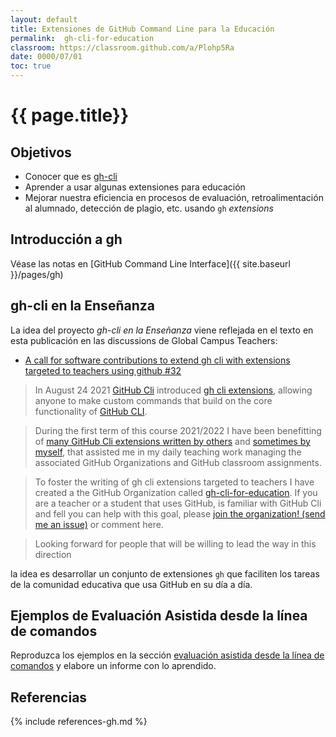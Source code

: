 ```yaml
---
layout: default
title: Extensiones de GitHub Command Line para la Educación
permalink:  gh-cli-for-education
classroom: https://classroom.github.com/a/Plohp5Ra
date: 0000/07/01
toc: true
---
```


# {{ page.title}}

## Objetivos

* Conocer que es [gh-cli]()
* Aprender a usar algunas extensiones para educación
* Mejorar nuestra eficiencia en procesos de evaluación, retroalimentación al alumnado, detección de plagio, etc. usando `gh` *extensions* 

## Introducción a gh

Véase las notas en [GitHub Command Line Interface]({{ site.baseurl }}/pages/gh)

## gh-cli en la Enseñanza

La idea del proyecto *gh-cli en la Enseñanza* viene reflejada en el texto en esta publicación en las discussions de Global Campus Teachers:

* [A call for software contributions to extend gh cli with extensions targeted to teachers using github #32](https://github.com/community/Global-Campus-Teachers/discussions/32)

> In August 24 2021 [GitHub Cli](https://github.blog/2021-08-24-github-cli-2-0-includes-extensions/) introduced [gh cli extensions](https://cli.github.com/manual/gh_extension), allowing anyone to make custom commands that build on the core functionality of [GitHub CLI](https://docs.github.com/en/github-cli).

> During the first term of this course 2021/2022 I have been benefitting of [many GitHub Cli extensions written by others](https://github.com/search?q=topic%3Agh-extension&type=Repositories&ref=advsearch&l=&l=) and [sometimes by myself](https://github.com/search?q=topic%3Agh-extension++user%3Acrguezl+user%3Agh-cli-for-education+language%3AJavaScript&type=Repositories&ref=advsearch&l=JavaScript&l=), that assisted me in my daily teaching work managing the associated GitHub Organizations and GitHub classroom assignments.
 
> To foster the writing of gh cli extensions targeted to  teachers I have created a the GitHub Organization called [gh-cli-for-education](https://github.com/gh-cli-for-education). If you are a teacher or a student that uses GitHub, is familiar with GitHub Cli and fell you can help with this goal, please [join the organization! (send me an issue)](https://github.com/gh-cli-for-education/github-cli-discussions/issues/new)  or comment here. 

> Looking forward for people that will be willing to lead the way in this direction

la idea es desarrollar un conjunto de extensiones `gh` que faciliten los tareas de la comunidad educativa que usa GitHub en su día a día.

## Ejemplos de Evaluación Asistida desde la línea de comandos

Reproduzca los ejemplos en la sección [evaluación asistida desde la línea de comandos]({{site.baseurl}}/pages/evaluacion-asistida) y elabore un informe con lo aprendido.

## Referencias

{% include references-gh.md %}